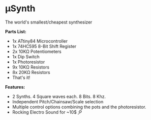 µSynth
======

The world's smallest/cheapest synthesizer

**Parts List:**

- 1x ATtiny84 Microcontroller
- 1x 74HC595 8-Bit Shift Register
- 2x 10KΩ Potentiometers
- 1x Dip Switch
- 1x Photoresistor
- 9x 10KΩ Resistors
- 8x 20KΩ Resistors
- That's it!

**Features:**

- 2 Synths. 4 Square waves each. 8 Bits. 8 Khz.
- Independent Pitch/Chainsaw/Scale selection
- Multiple control options combining the pots and the photoresistor.
- Rocking Electro Sound for ~10$ ;P
